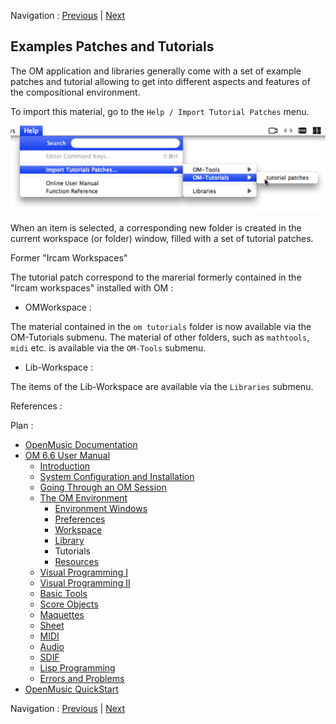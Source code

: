 
Navigation : [Previous](UserLibraries "page précédente\(Extra
Libraries\)") | [Next](resources "Next\(Resources\)")


## Examples Patches and Tutorials

The OM application and libraries generally come with a set of example patches
and tutorial allowing to get into different aspects and features of the
compositional environment.

To import this material, go to the `Help / Import Tutorial Patches` menu.

![](../res/importtuto_1.png)

When an item is selected, a corresponding new folder is created in the current
workspace (or folder) window, filled with a set of tutorial patches.

Former "Ircam Workspaces"

The tutorial patch correspond to the marerial formerly contained in the "Ircam
workspaces" installed with OM :

  * OMWorkspace :

The material contained in the `om tutorials` folder is now available via the
OM-Tutorials submenu. The material of other folders, such as `mathtools`,
`midi` etc. is available via the `OM-Tools` submenu.

  * Lib-Workspace :

The items of the Lib-Workspace are available via the `Libraries` submenu.

References :

Plan :

  * [OpenMusic Documentation](OM-Documentation)
  * [OM 6.6 User Manual](OM-User-Manual)
    * [Introduction](00-Sommaire)
    * [System Configuration and Installation](Installation)
    * [Going Through an OM Session](Goingthrough)
    * [The OM Environment](Environment)
      * [Environment Windows](MainWindows)
      * [Preferences](Preferences)
      * [Workspace](Workspace)
      * [Library](Library)
      * Tutorials
      * [Resources](resources)
    * [Visual Programming I](BasicVisualProgramming)
    * [Visual Programming II](AdvancedVisualProgramming)
    * [Basic Tools](BasicObjects)
    * [Score Objects](ScoreObjects)
    * [Maquettes](Maquettes)
    * [Sheet](Sheet)
    * [MIDI](MIDI)
    * [Audio](Audio)
    * [SDIF](SDIF)
    * [Lisp Programming](Lisp)
    * [Errors and Problems](errors)
  * [OpenMusic QuickStart](QuickStart-Chapters)

Navigation : [Previous](UserLibraries "page précédente\(Extra
Libraries\)") | [Next](resources "Next\(Resources\)")

